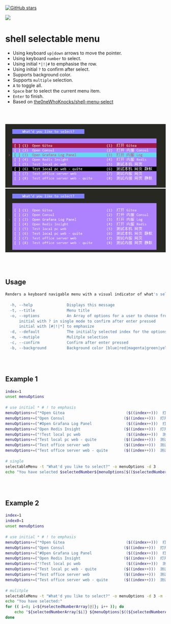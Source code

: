  [![GitHub stars](https://img.shields.io/github/stars/SenmiCloud/shell-selectable-menu.svg?style=social&label=Star&maxAge=2592000)](https://github.com/SenmiCloud/shell-selectable-menu)

<img src="https://avatars.githubusercontent.com/u/54386046?v=4" width="120"/>

# shell selectable menu
- Using keyboard `up|down` arrows to move the pointer.
- Using keyboard `number` to select.
- Using initial `*|!|#` to emphasise the row.
- Using initial `?` to confirm after select.
- Supports background color.
- Supports `multiple` selection.
- `A` to toggle all.
- `Space` bar to select the current menu item.
- `Enter` to finish.
- Based on [the0neWhoKnocks/shell-menu-select](https://github.com/the0neWhoKnocks/shell-menu-select)

<br><br>


<img src="https://github.com/SenmiCloud/shell-selectable-menu/blob/main/assets/asset1.gif?raw=true"/>
<br>
<img src="https://github.com/SenmiCloud/shell-selectable-menu/blob/main/assets/asset2.gif?raw=true"/>

<br><br>

## Usage
```bash
Renders a keyboard navigable menu with a visual indicator of what's selected.

  -h, --help               Displays this message
  -t, --title              Menu title
  -o, --options            An Array of options for a user to choose from
      initial with ? in single mode to confirm after enter pressed
      initial with [#|!|*] to emphasize
  -d, --default            The initially selected index for the options
  -m, --mutiple            Mulitple selection
  -c, --confirm            Confirm after enter pressed
  -b, --background         Background color [blue|red|magenta|green|yellow|cyan|pink|grey|lightBlue|purple|black|none] - default is blue
```

<br><br>

## Example 1
```bash
index=1
unset menuOptions

# use initial * # ! to emphasis
menuOptions+=("*Open Gitea                           ($((index++)))  打开 Gitea")
menuOptions+=("Open Consul                          ($((index++)))  打开 内服 Consul")
menuOptions+=("#Open Grafana Log Panel               ($((index++)))  打开 内服 Log")
menuOptions+=("Open Redis Insight                   ($((index++)))  打开 内服 Redis")
menuOptions+=("!Test local pc web                    ($((index++)))  测试本机 网页")
menuOptions+=("Test local pc web - quite            ($((index++)))  测试本机 网页 静默")
menuOptions+=("Test office server web               ($((index++)))  测试内服 网页")
menuOptions+=("Test office server web - quite       ($((index++)))  测试内服 网页 静默")

# single
selectableMenu -t "What'd you like to select?" -o menuOptions -d 3
echo "You have selected $selectedNumber${menuOptions[$(($selectedNumber-1))]}"
```
<br><br>
## Example 2
```bash
index=1
index0=1
unset menuOptions

# use initial * # ! to emphasis
menuOptions+=("*Open Gitea                           ($((index++)))  打开 Gitea")
menuOptions+=("Open Consul                          ($((index++)))  打开 内服 Consul")
menuOptions+=("#Open Grafana Log Panel               ($((index++)))  打开 内服 Log")
menuOptions+=("Open Redis Insight                   ($((index++)))  打开 内服 Redis")
menuOptions+=("!Test local pc web                    ($((index++)))  测试本机 网页")
menuOptions+=("Test local pc web - quite            ($((index++)))  测试本机 网页 静默")
menuOptions+=("Test office server web               ($((index++)))  测试内服 网页")
menuOptions+=("Test office server web - quite       ($((index++)))  测试内服 网页 静默")

# mulitple
selectableMenu -t "What'd you like to select?" -o menuOptions -d 3 -m -b purple -c
echo "You have selected:"
for (( i=0; i<${#selectedNumberArray[@]}; i++ )); do
    echo "${selectedNumberArray[$i]} ${menuOptions[$((${selectedNumberArray[$i]}-1))]}"
done
```